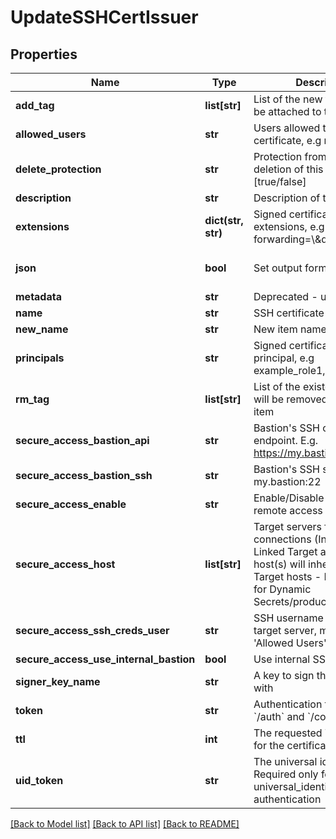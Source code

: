 # UpdateSSHCertIssuer

## Properties
Name | Type | Description | Notes
------------ | ------------- | ------------- | -------------
**add_tag** | **list[str]** | List of the new tags that will be attached to this item | [optional] 
**allowed_users** | **str** | Users allowed to fetch the certificate, e.g root,ubuntu | 
**delete_protection** | **str** | Protection from accidental deletion of this item [true/false] | [optional] 
**description** | **str** | Description of the object | [optional] 
**extensions** | **dict(str, str)** | Signed certificates with extensions, e.g permit-port-forwarding&#x3D;\\\&quot;\\\&quot; | [optional] 
**json** | **bool** | Set output format to JSON | [optional] [default to False]
**metadata** | **str** | Deprecated - use description | [optional] 
**name** | **str** | SSH certificate issuer name | 
**new_name** | **str** | New item name | [optional] 
**principals** | **str** | Signed certificates with principal, e.g example_role1,example_role2 | [optional] 
**rm_tag** | **list[str]** | List of the existent tags that will be removed from this item | [optional] 
**secure_access_bastion_api** | **str** | Bastion&#39;s SSH control API endpoint. E.g. https://my.bastion:9900 | [optional] 
**secure_access_bastion_ssh** | **str** | Bastion&#39;s SSH server. E.g. my.bastion:22 | [optional] 
**secure_access_enable** | **str** | Enable/Disable secure remote access [true/false] | [optional] 
**secure_access_host** | **list[str]** | Target servers for connections (In case of Linked Target association, host(s) will inherit Linked Target hosts - Relevant only for Dynamic Secrets/producers) | [optional] 
**secure_access_ssh_creds_user** | **str** | SSH username to connect to target server, must be in &#39;Allowed Users&#39; list | [optional] 
**secure_access_use_internal_bastion** | **bool** | Use internal SSH Bastion | [optional] 
**signer_key_name** | **str** | A key to sign the certificate with | 
**token** | **str** | Authentication token (see &#x60;/auth&#x60; and &#x60;/configure&#x60;) | [optional] 
**ttl** | **int** | The requested Time To Live for the certificate, in seconds | 
**uid_token** | **str** | The universal identity token, Required only for universal_identity authentication | [optional] 

[[Back to Model list]](../README.md#documentation-for-models) [[Back to API list]](../README.md#documentation-for-api-endpoints) [[Back to README]](../README.md)



